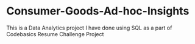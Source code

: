# Consumer-Goods-Ad-hoc-Insights
This is a Data Analytics project I have done using SQL as a part of Codebasics Resume Challenge Project
